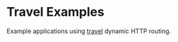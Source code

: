 Travel Examples
===============

Example applications using [travel](https://github.com/bkeroack/travel) dynamic HTTP routing.